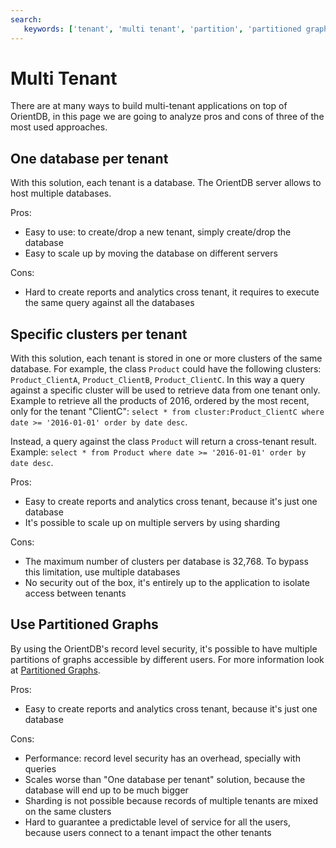 ```yaml
---
search:
   keywords: ['tenant', 'multi tenant', 'partition', 'partitioned graphs']
---
```


# Multi Tenant

There are at many ways to build multi-tenant applications on top of OrientDB, in this page we are going to analyze pros and cons of three of the most used approaches.

## One database per tenant

With this solution, each tenant is a database. The OrientDB server allows to host multiple databases.

Pros:
- Easy to use: to create/drop a new tenant, simply create/drop the database
- Easy to scale up by moving the database on different servers

Cons:
- Hard to create reports and analytics cross tenant, it requires to execute the same query against all the databases

## Specific clusters per tenant

With this solution, each tenant is stored in one or more clusters of the same database. For example, the class `Product` could have the following clusters: `Product_ClientA`, `Product_ClientB`, `Product_ClientC`. In this way a query against a specific cluster will be used to retrieve data from one tenant only. Example to retrieve all the products of 2016, ordered by the most recent, only for the tenant "ClientC": `select * from cluster:Product_ClientC where date >= '2016-01-01' order by date desc`. 

Instead, a query against the class `Product` will return a cross-tenant result. Example: `select * from Product where date >= '2016-01-01' order by date desc`.

Pros:
- Easy to create reports and analytics cross tenant, because it's just one database
- It's possible to scale up on multiple servers by using sharding

Cons:
- The maximum number of clusters per database is 32,768. To bypass this limitation, use multiple databases
- No security out of the box, it's entirely up to the application to isolate access between tenants

## Use Partitioned Graphs

By using the OrientDB's record level security, it's possible to have multiple partitions of graphs accessible by different users. For more information look at [Partitioned Graphs](Partitioned-Graphs.md).

Pros:
- Easy to create reports and analytics cross tenant, because it's just one database

Cons:
- Performance: record level security has an overhead, specially with queries
- Scales worse than "One database per tenant" solution, because the database will end up to be much bigger
- Sharding is not possible because records of multiple tenants are mixed on the same clusters
- Hard to guarantee a predictable level of service for all the users, because users connect to a tenant impact the other tenants

